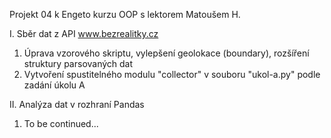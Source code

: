 Projekt 04 k Engeto kurzu OOP s lektorem Matoušem H.

I. Sběr dat z API www.bezrealitky.cz

1. Úprava vzorového skriptu, vylepšení geolokace (boundary), rozšíření struktury parsovaných dat
2. Vytvoření spustitelného modulu "collector" v souboru "ukol-a.py" podle zadání úkolu A

II. Analýza dat v rozhraní Pandas

1. To be continued...

